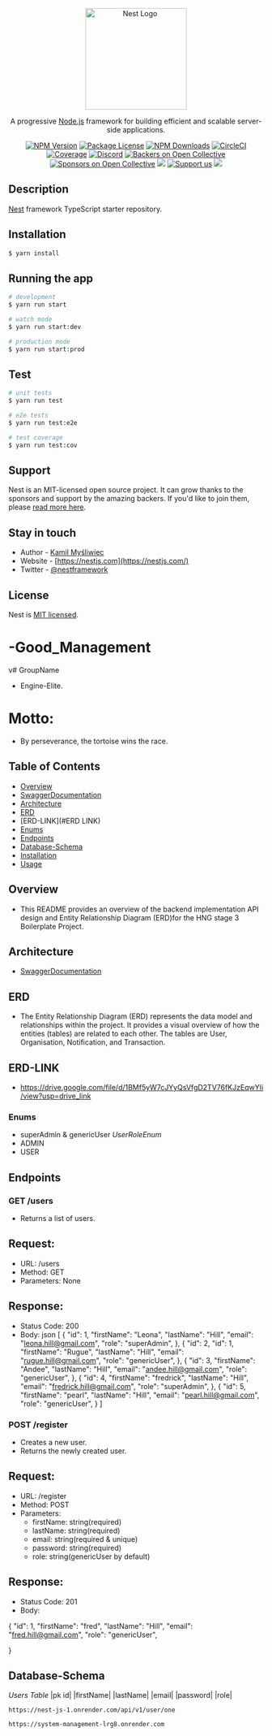 <p align="center">
  <a href="http://nestjs.com/" target="blank"><img src="https://nestjs.com/img/logo-small.svg" width="200" alt="Nest Logo" /></a>
</p>

[circleci-image]: https://img.shields.io/circleci/build/github/nestjs/nest/master?token=abc123def456
[circleci-url]: https://circleci.com/gh/nestjs/nest

  <p align="center">A progressive <a href="http://nodejs.org" target="_blank">Node.js</a> framework for building efficient and scalable server-side applications.</p>
    <p align="center">
<a href="https://www.npmjs.com/~nestjscore" target="_blank"><img src="https://img.shields.io/npm/v/@nestjs/core.svg" alt="NPM Version" /></a>
<a href="https://www.npmjs.com/~nestjscore" target="_blank"><img src="https://img.shields.io/npm/l/@nestjs/core.svg" alt="Package License" /></a>
<a href="https://www.npmjs.com/~nestjscore" target="_blank"><img src="https://img.shields.io/npm/dm/@nestjs/common.svg" alt="NPM Downloads" /></a>
<a href="https://circleci.com/gh/nestjs/nest" target="_blank"><img src="https://img.shields.io/circleci/build/github/nestjs/nest/master" alt="CircleCI" /></a>
<a href="https://coveralls.io/github/nestjs/nest?branch=master" target="_blank"><img src="https://coveralls.io/repos/github/nestjs/nest/badge.svg?branch=master#9" alt="Coverage" /></a>
<a href="https://discord.gg/G7Qnnhy" target="_blank"><img src="https://img.shields.io/badge/discord-online-brightgreen.svg" alt="Discord"/></a>
<a href="https://opencollective.com/nest#backer" target="_blank"><img src="https://opencollective.com/nest/backers/badge.svg" alt="Backers on Open Collective" /></a>
<a href="https://opencollective.com/nest#sponsor" target="_blank"><img src="https://opencollective.com/nest/sponsors/badge.svg" alt="Sponsors on Open Collective" /></a>
  <a href="https://paypal.me/kamilmysliwiec" target="_blank"><img src="https://img.shields.io/badge/Donate-PayPal-ff3f59.svg"/></a>
    <a href="https://opencollective.com/nest#sponsor"  target="_blank"><img src="https://img.shields.io/badge/Support%20us-Open%20Collective-41B883.svg" alt="Support us"></a>
  <a href="https://twitter.com/nestframework" target="_blank"><img src="https://img.shields.io/twitter/follow/nestframework.svg?style=social&label=Follow"></a>
</p>
  <!--[![Backers on Open Collective](https://opencollective.com/nest/backers/badge.svg)](https://opencollective.com/nest#backer)
  [![Sponsors on Open Collective](https://opencollective.com/nest/sponsors/badge.svg)](https://opencollective.com/nest#sponsor)-->

## Description

[Nest](https://github.com/nestjs/nest) framework TypeScript starter repository.

## Installation

```bash
$ yarn install
```

## Running the app

```bash
# development
$ yarn run start

# watch mode
$ yarn run start:dev

# production mode
$ yarn run start:prod
```

## Test

```bash
# unit tests
$ yarn run test

# e2e tests
$ yarn run test:e2e

# test coverage
$ yarn run test:cov
```

## Support

Nest is an MIT-licensed open source project. It can grow thanks to the sponsors and support by the amazing backers. If you'd like to join them, please [read more here](https://docs.nestjs.com/support).

## Stay in touch

- Author - [Kamil Myśliwiec](https://kamilmysliwiec.com)
- Website - [https://nestjs.com](https://nestjs.com/)
- Twitter - [@nestframework](https://twitter.com/nestframework)

## License

Nest is [MIT licensed](LICENSE).
# -Good_Management


<!-- goodnews here -->
v# GroupName 
 - Engine-Elite.

# Motto: 
 - By perseverance, the tortoise wins the race.

 ## Table of Contents

- [Overview](#Overview)
- [SwaggerDocumentation](#SwaggerDocumentation)
- [Architecture](#Architecture)
- [ERD](#erd)
- [ERD-LINK](#ERD LINK)
- [Enums](#Enums)
- [Endpoints](#Endpoints)
- [Database-Schema](#Database-Schema)
- [Installation](#installation)
- [Usage](#usage)

## Overview
 - This README provides an overview of the backend implementation API design and Entity Relationship Diagram (ERD)for the HNG stage 3 Boilerplate Project.

## Architecture
 - [SwaggerDocumentation](https://app.swaggerhub.com/apis/NEHIRUGUE/Team_Engine-Elite_API_HNG/1.0.0)



## ERD
 - The Entity Relationship Diagram (ERD) represents the data model and relationships within the project. It provides a visual overview of how the entities (tables) are related to each other. The tables are User, Organisation, Notification, and Transaction.

## ERD-LINK
- https://drive.google.com/file/d/1BMf5yW7cJYyQsVfgD2TV76fKJzEqwYIi/view?usp=drive_link


### Enums
 - superAdmin & genericUser
 *UserRoleEnum*
- ADMIN
- USER

## Endpoints

### GET /users
- Returns a list of users.

## Request:
 * URL: /users
 * Method: GET
 * Parameters: None

## Response:
 * Status Code: 200
 * Body:
json
[
  {
    "id": 1,
    "firstName": "Leona",
    "lastName": "Hill",
    "email": "leona.hill@gmail.com",
    "role": "superAdmin",
  },
  {
    "id": 2,
     "id": 1,
    "firstName": "Rugue",
    "lastName": "Hill",
    "email": "rugue.hill@gmail.com",
    "role": "genericUser",
  },
  {
    "id": 3,
    "firstName": "Andee",
    "lastName": "Hill",
    "email": "andee.hill@gmail.com",
    "role": "genericUser",
  },
  {
      "id": 4,
    "firstName": "fredrick",
    "lastName": "Hill",
    "email": "fredrick.hill@gmail.com",
    "role": "superAdmin",
  },
  {
    "id": 5,
    "firstName": "pearl",
    "lastName": "Hill",
    "email": "pearl.hill@gmail.com",
    "role": "genericUser",
}
]

### POST /register
- Creates a new user.
- Returns the newly created user.

## Request:
 * URL: /register
 * Method: POST
 * Parameters: 
     - firstName: string(required)
     - lastName: string(required)
     - email: string(required & unique)
     - password: string(required)
     - role: string(genericUser by default)

## Response:
- Status Code: 201
- Body:

{
    "id": 1,
    "firstName": "fred",
    "lastName": "Hill",
    "email": "fred.hill@gmail.com",
    "role": "genericUser",
    
}

## Database-Schema
 *Users Table*
    |pk id| |firstName| |lastName| |email| |password| |role|

    https://nest-js-1.onrender.com/api/v1/user/one

    https://system-management-lrg8.onrender.com